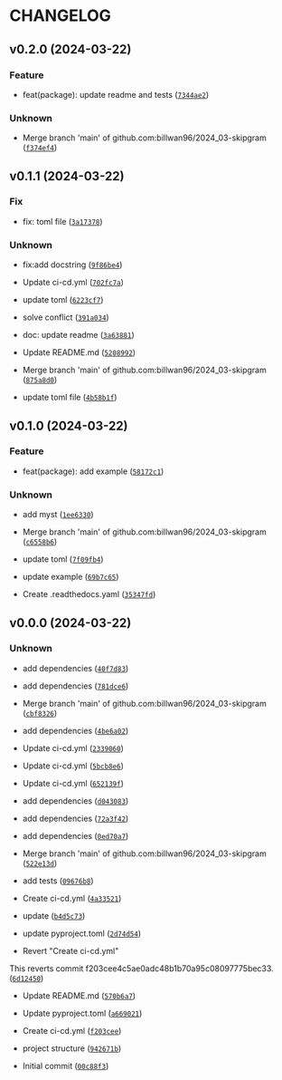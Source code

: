 # CHANGELOG



## v0.2.0 (2024-03-22)

### Feature

* feat(package): update readme and tests ([`7344ae2`](https://github.com/billwan96/2024_03-skipgram/commit/7344ae2ce049a5dc80261914c442a51dc71457b3))

### Unknown

* Merge branch &#39;main&#39; of github.com:billwan96/2024_03-skipgram ([`f374ef4`](https://github.com/billwan96/2024_03-skipgram/commit/f374ef428d387973a81e7935b154e2deda7bc3b6))


## v0.1.1 (2024-03-22)

### Fix

* fix: toml file ([`3a17378`](https://github.com/billwan96/2024_03-skipgram/commit/3a173786562cb65ac2a0e8ee2e155ddf8160bf28))

### Unknown

* fix:add docstring ([`9f86be4`](https://github.com/billwan96/2024_03-skipgram/commit/9f86be4820e2de91b171b786a5ac056ffb7a6df6))

* Update ci-cd.yml ([`702fc7a`](https://github.com/billwan96/2024_03-skipgram/commit/702fc7ab2c3a0269c9c0f454a853663afb374b12))

* update toml ([`6223cf7`](https://github.com/billwan96/2024_03-skipgram/commit/6223cf7215fe78ff04efd31525b75b81c04c2f06))

* solve conflict ([`391a034`](https://github.com/billwan96/2024_03-skipgram/commit/391a034a559479ef5fffa204835facddada7c7b6))

* doc: update readme ([`3a63881`](https://github.com/billwan96/2024_03-skipgram/commit/3a63881ae5e275b76f8d56dfa3c1197ac087709c))

* Update README.md ([`5208992`](https://github.com/billwan96/2024_03-skipgram/commit/5208992de295e530a090b6370ab341d7cc3df558))

* Merge branch &#39;main&#39; of github.com:billwan96/2024_03-skipgram ([`875a8d0`](https://github.com/billwan96/2024_03-skipgram/commit/875a8d0e7fb314acac76cbe9f90737e90aa36a26))

* update toml file ([`4b58b1f`](https://github.com/billwan96/2024_03-skipgram/commit/4b58b1f1e37dba820a076542450ce338367da1b9))


## v0.1.0 (2024-03-22)

### Feature

* feat(package): add example ([`58172c1`](https://github.com/billwan96/2024_03-skipgram/commit/58172c12440f8248feae2febd1d002f8988f680c))

### Unknown

* add myst ([`1ee6330`](https://github.com/billwan96/2024_03-skipgram/commit/1ee633072bcee2963f42db82cdad9a101f813554))

* Merge branch &#39;main&#39; of github.com:billwan96/2024_03-skipgram ([`c6558b6`](https://github.com/billwan96/2024_03-skipgram/commit/c6558b64528c9c2a452ac25ded64cfda3ef7c0f1))

* update toml ([`7f09fb4`](https://github.com/billwan96/2024_03-skipgram/commit/7f09fb4a3ef5bb15216ca7cbd846c2e12255b28a))

* update example ([`69b7c65`](https://github.com/billwan96/2024_03-skipgram/commit/69b7c65537801601b4f7375e761fecea42c9843d))

* Create .readthedocs.yaml ([`35347fd`](https://github.com/billwan96/2024_03-skipgram/commit/35347fd0752aa6b8d961ce5878a2861498c0561e))


## v0.0.0 (2024-03-22)

### Unknown

* add dependencies ([`40f7d83`](https://github.com/billwan96/2024_03-skipgram/commit/40f7d83b69185a83c1d1de4ca1a30ea80b586608))

* add dependencies ([`781dce6`](https://github.com/billwan96/2024_03-skipgram/commit/781dce64f705cfb26a97d9407aa20a9c3a81d26a))

* Merge branch &#39;main&#39; of github.com:billwan96/2024_03-skipgram ([`cbf8326`](https://github.com/billwan96/2024_03-skipgram/commit/cbf832663c66330e7c1ac70a896dfdc2f435321a))

* add dependencies ([`4be6a02`](https://github.com/billwan96/2024_03-skipgram/commit/4be6a02a68d7cfb7ddc7b11c159d48bcf8669d4e))

* Update ci-cd.yml ([`2339060`](https://github.com/billwan96/2024_03-skipgram/commit/2339060413510f99e0da5e3a00b0ecb7262cac93))

* Update ci-cd.yml ([`5bcb8e6`](https://github.com/billwan96/2024_03-skipgram/commit/5bcb8e68db08c23b2fd29461030c27465a43162c))

* Update ci-cd.yml ([`652139f`](https://github.com/billwan96/2024_03-skipgram/commit/652139f410b95c8b8ee295c7ed93d537c0d578ae))

* add dependencies ([`d043083`](https://github.com/billwan96/2024_03-skipgram/commit/d043083ccef4130962e8d643d188af42326c64e8))

* add dependencies ([`72a3f42`](https://github.com/billwan96/2024_03-skipgram/commit/72a3f428d07d1bdcd87f32d5701bd4e70e981594))

* add dependencies ([`0ed70a7`](https://github.com/billwan96/2024_03-skipgram/commit/0ed70a79fb716b21957958c156d28b88cbde0af2))

* Merge branch &#39;main&#39; of github.com:billwan96/2024_03-skipgram ([`522e13d`](https://github.com/billwan96/2024_03-skipgram/commit/522e13dbbcd4db1ab472aaadf38f17526badc23f))

* add tests ([`09676b8`](https://github.com/billwan96/2024_03-skipgram/commit/09676b83723de77e2ebf372fd1e1c30930bf2e5b))

* Create ci-cd.yml ([`4a33521`](https://github.com/billwan96/2024_03-skipgram/commit/4a335218db6a94ac23586182cfafd099c3262bd6))

* update ([`b4d5c73`](https://github.com/billwan96/2024_03-skipgram/commit/b4d5c732aa84c2b7a93f78b26d5cb05696b8d452))

* update pyproject.toml ([`2d74d54`](https://github.com/billwan96/2024_03-skipgram/commit/2d74d54d027c855b446660d5edd8bf04c24d0d21))

* Revert &#34;Create ci-cd.yml&#34;

This reverts commit f203cee4c5ae0adc48b1b70a95c08097775bec33. ([`6d12450`](https://github.com/billwan96/2024_03-skipgram/commit/6d124503fc6454da0b7c31f0aa65c26e5a6f8973))

* Update README.md ([`570b6a7`](https://github.com/billwan96/2024_03-skipgram/commit/570b6a77b3b39eac24e70d1d0617a8af3a1c5b2d))

* Update pyproject.toml ([`a669021`](https://github.com/billwan96/2024_03-skipgram/commit/a669021aaa82208baa6bf18b3bb1bd3789e1136f))

* Create ci-cd.yml ([`f203cee`](https://github.com/billwan96/2024_03-skipgram/commit/f203cee4c5ae0adc48b1b70a95c08097775bec33))

* project structure ([`942671b`](https://github.com/billwan96/2024_03-skipgram/commit/942671b88019f5d35399a8edc3491a77119dbd14))

* Initial commit ([`00c88f3`](https://github.com/billwan96/2024_03-skipgram/commit/00c88f3d5aa01a6a551262cd30b6a8e1016166ab))
